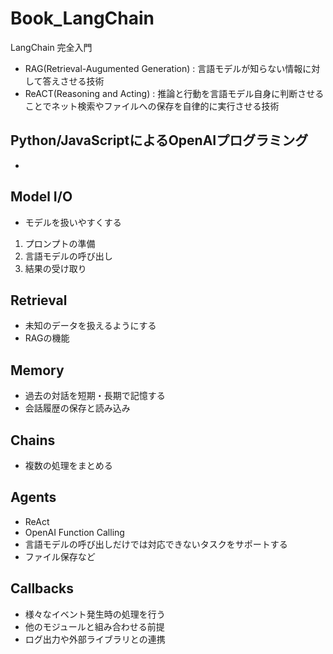 # Book_LangChain
LangChain 完全入門
+ RAG(Retrieval-Augumented Generation) : 言語モデルが知らない情報に対して答えさせる技術
+ ReACT(Reasoning and Acting) : 推論と行動を言語モデル自身に判断させることでネット検索やファイルへの保存を自律的に実行させる技術

## Python/JavaScriptによるOpenAIプログラミング
+ 

## Model I/O
+ モデルを扱いやすくする
1. プロンプトの準備
2. 言語モデルの呼び出し
3. 結果の受け取り

## Retrieval
+ 未知のデータを扱えるようにする
+ RAGの機能

## Memory
+ 過去の対話を短期・長期で記憶する
+ 会話履歴の保存と読み込み

## Chains
+ 複数の処理をまとめる
  
## Agents
+ ReAct
+ OpenAI Function Calling
+ 言語モデルの呼び出しだけでは対応できないタスクをサポートする
+ ファイル保存など

## Callbacks
+ 様々なイベント発生時の処理を行う
+ 他のモジュールと組み合わせる前提
+ ログ出力や外部ライブラリとの連携

